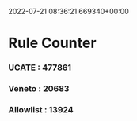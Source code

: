 2022-07-21 08:36:21.669340+00:00
# Rule Counter 
 ### UCATE : 477861

 ### Veneto : 20683

 ### Allowlist : 13924